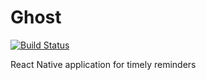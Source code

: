 # Ghost

[![Build Status](https://travis-ci.org/chrislaskey/ghost.svg?branch=master)](https://travis-ci.org/chrislaskey/ghost)

React Native application for timely reminders
